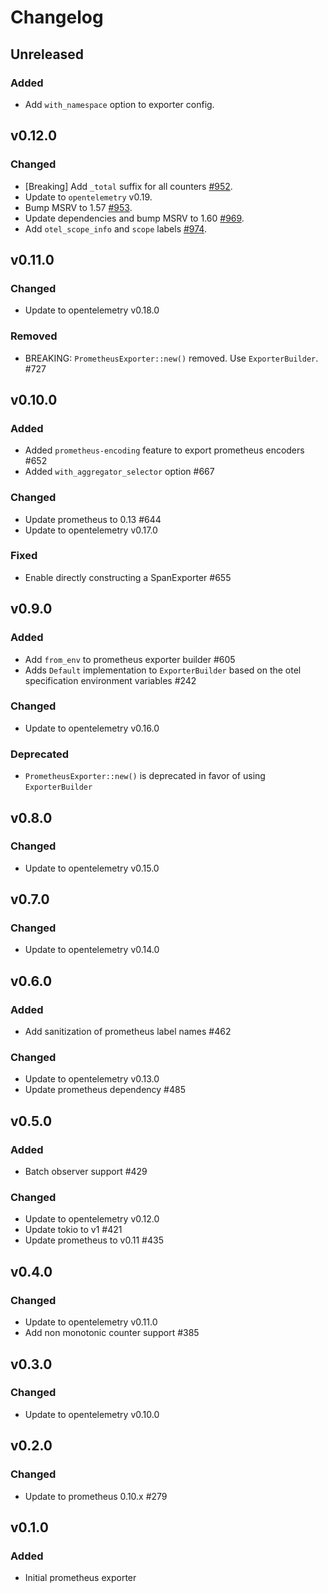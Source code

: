 # Changelog

## Unreleased

### Added

- Add `with_namespace` option to exporter config.

## v0.12.0

### Changed
- [Breaking] Add `_total` suffix for all counters [#952](https://github.com/open-telemetry/opentelemetry-rust/pull/952).
- Update to `opentelemetry` v0.19.
- Bump MSRV to 1.57 [#953](https://github.com/open-telemetry/opentelemetry-rust/pull/953).
- Update dependencies and bump MSRV to 1.60 [#969](https://github.com/open-telemetry/opentelemetry-rust/pull/969).
- Add `otel_scope_info` and `scope` labels [#974](https://github.com/open-telemetry/opentelemetry-rust/pull/974).

## v0.11.0

### Changed

- Update to opentelemetry v0.18.0

### Removed

- BREAKING: `PrometheusExporter::new()` removed. Use `ExporterBuilder`. #727

## v0.10.0

### Added

- Added `prometheus-encoding` feature to export prometheus encoders #652
- Added `with_aggregator_selector` option #667

### Changed

- Update prometheus to 0.13 #644
- Update to opentelemetry v0.17.0

### Fixed

- Enable directly constructing a SpanExporter #655

## v0.9.0

### Added

- Add `from_env` to prometheus exporter builder #605
- Adds `Default` implementation to `ExporterBuilder` based on the otel specification environment variables #242

### Changed

- Update to opentelemetry v0.16.0

### Deprecated

- `PrometheusExporter::new()` is deprecated in favor of using `ExporterBuilder`

## v0.8.0

### Changed

- Update to opentelemetry v0.15.0

## v0.7.0

### Changed

- Update to opentelemetry v0.14.0

## v0.6.0

### Added

- Add sanitization of prometheus label names #462

### Changed

- Update to opentelemetry v0.13.0
- Update prometheus dependency #485

## v0.5.0

### Added

- Batch observer support #429

### Changed

- Update to opentelemetry v0.12.0
- Update tokio to v1 #421
- Update prometheus to v0.11 #435

## v0.4.0

### Changed

- Update to opentelemetry v0.11.0
- Add non monotonic counter support #385

## v0.3.0

### Changed

- Update to opentelemetry v0.10.0

## v0.2.0

### Changed

- Update to prometheus 0.10.x #279

## v0.1.0

### Added

- Initial prometheus exporter
